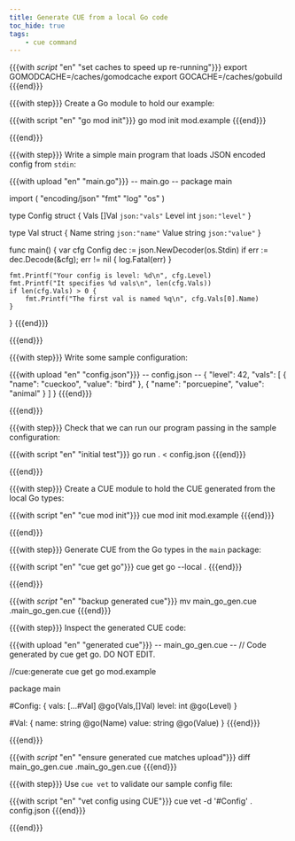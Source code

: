 ```yaml
---
title: Generate CUE from a local Go code
toc_hide: true
tags:
    - cue command
---
```


{{{with _script_ "en" "set caches to speed up re-running"}}}
export GOMODCACHE=/caches/gomodcache
export GOCACHE=/caches/gobuild
{{{end}}}

{{{with step}}}
Create a Go module to hold our example:

{{{with script "en" "go mod init"}}}
go mod init mod.example
{{{end}}}

{{{end}}}

{{{with step}}}
Write a simple main program that loads JSON encoded config from `stdin`:

{{{with upload "en" "main.go"}}}
-- main.go --
package main

import (
	"encoding/json"
	"fmt"
	"log"
	"os"
)

type Config struct {
	Vals  []Val `json:"vals"`
	Level int   `json:"level"`
}

type Val struct {
	Name  string `json:"name"`
	Value string `json:"value"`
}

func main() {
	var cfg Config
	dec := json.NewDecoder(os.Stdin)
	if err := dec.Decode(&cfg); err != nil {
		log.Fatal(err)
	}

	fmt.Printf("Your config is level: %d\n", cfg.Level)
	fmt.Printf("It specifies %d vals\n", len(cfg.Vals))
	if len(cfg.Vals) > 0 {
		fmt.Printf("The first val is named %q\n", cfg.Vals[0].Name)
	}
}
{{{end}}}

{{{end}}}

{{{with step}}}
Write some sample configuration:

{{{with upload "en" "config.json"}}}
-- config.json --
{
    "level": 42,
    "vals": [
        {
            "name": "cueckoo",
            "value": "bird"
        },
        {
            "name": "porcuepine",
            "value": "animal"
        }
    ]
}
{{{end}}}

{{{end}}}

{{{with step}}}
Check that we can run our program passing in the sample configuration:

{{{with script "en" "initial test"}}}
go run . < config.json
{{{end}}}

{{{end}}}

{{{with step}}}
Create a CUE module to hold the CUE generated from the local Go types:

{{{with script "en" "cue mod init"}}}
cue mod init mod.example
{{{end}}}

{{{end}}}

{{{with step}}}
Generate CUE from the Go types in the `main` package:

{{{with script "en" "cue get go"}}}
cue get go --local .
{{{end}}}

{{{end}}}



{{{with _script_ "en" "backup generated cue"}}}
mv main_go_gen.cue .main_go_gen.cue
{{{end}}}

{{{with step}}}
Inspect the generated CUE code:

{{{with upload "en" "generated cue"}}}
-- main_go_gen.cue --
// Code generated by cue get go. DO NOT EDIT.

//cue:generate cue get go mod.example

package main

#Config: {
	vals: [...#Val] @go(Vals,[]Val)
	level: int @go(Level)
}

#Val: {
	name:  string @go(Name)
	value: string @go(Value)
}
{{{end}}}

{{{end}}}

{{{with _script_ "en" "ensure generated cue matches upload"}}}
diff main_go_gen.cue .main_go_gen.cue
{{{end}}}

{{{with step}}}
Use `cue vet` to validate our sample config file:

{{{with script "en" "vet config using CUE"}}}
cue vet -d '#Config' . config.json
{{{end}}}

{{{end}}}
